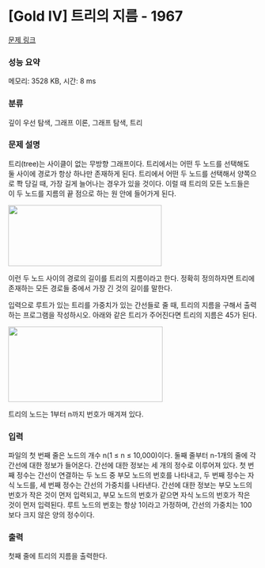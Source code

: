 # [Gold IV] 트리의 지름 - 1967 

[문제 링크](https://www.acmicpc.net/problem/1967) 

### 성능 요약

메모리: 3528 KB, 시간: 8 ms

### 분류

깊이 우선 탐색, 그래프 이론, 그래프 탐색, 트리

### 문제 설명

<p>트리(tree)는 사이클이 없는 무방향 그래프이다. 트리에서는 어떤 두 노드를 선택해도 둘 사이에 경로가 항상 하나만 존재하게 된다. 트리에서 어떤 두 노드를 선택해서 양쪽으로 쫙 당길 때, 가장 길게 늘어나는 경우가 있을 것이다. 이럴 때 트리의 모든 노드들은 이 두 노드를 지름의 끝 점으로 하는 원 안에 들어가게 된다.</p>

<p><img alt="" height="123" src="https://www.acmicpc.net/JudgeOnline/upload/201007/ttrrtrtr.png" width="310"></p>

<p>이런 두 노드 사이의 경로의 길이를 트리의 지름이라고 한다. 정확히 정의하자면 트리에 존재하는 모든 경로들 중에서 가장 긴 것의 길이를 말한다.</p>

<p>입력으로 루트가 있는 트리를 가중치가 있는 간선들로 줄 때, 트리의 지름을 구해서 출력하는 프로그램을 작성하시오. 아래와 같은 트리가 주어진다면 트리의 지름은 45가 된다.</p>

<p><img alt="" height="152" src="https://www.acmicpc.net/JudgeOnline/upload/201007/tttttt.png" width="312"></p>

<p>트리의 노드는 1부터 n까지 번호가 매겨져 있다.</p>

### 입력 

 <p>파일의 첫 번째 줄은 노드의 개수 n(1 ≤ n ≤ 10,000)이다. 둘째 줄부터 n-1개의 줄에 각 간선에 대한 정보가 들어온다. 간선에 대한 정보는 세 개의 정수로 이루어져 있다. 첫 번째 정수는 간선이 연결하는 두 노드 중 부모 노드의 번호를 나타내고, 두 번째 정수는 자식 노드를, 세 번째 정수는 간선의 가중치를 나타낸다. 간선에 대한 정보는 부모 노드의 번호가 작은 것이 먼저 입력되고, 부모 노드의 번호가 같으면 자식 노드의 번호가 작은 것이 먼저 입력된다. 루트 노드의 번호는 항상 1이라고 가정하며, 간선의 가중치는 100보다 크지 않은 양의 정수이다.</p>

### 출력 

 <p>첫째 줄에 트리의 지름을 출력한다.</p>

